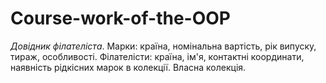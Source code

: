 # Course-work-of-the-OOP


*Довідник філателіста*. Марки: країна, номінальна вартість, рік випуску,
тираж, особливості. Філателісти: країна, ім'я, контактні координати, наявність
рідкісних марок в колекції. Власна колекція.
